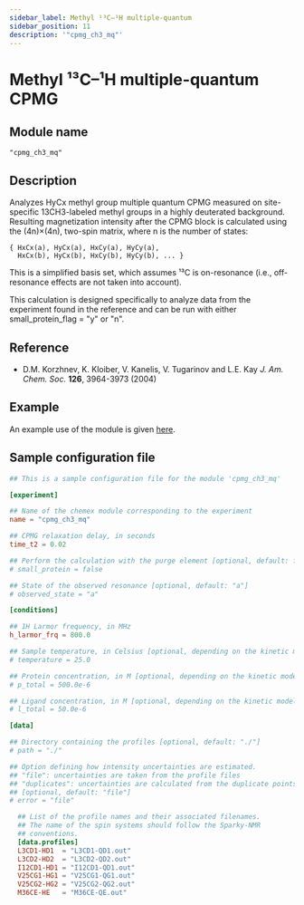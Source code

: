 ```yaml
---
sidebar_label: Methyl ¹³C–¹H multiple-quantum
sidebar_position: 11
description: '"cpmg_ch3_mq"'
---
```


# Methyl ¹³C–¹H multiple-quantum CPMG

## Module name

`"cpmg_ch3_mq"`

## Description

Analyzes HyCx methyl group multiple quantum CPMG measured on site-specific
13CH3-labeled methyl groups in a highly deuterated background. Resulting
magnetization intensity after the CPMG block is calculated using the (4n)×(4n),
two-spin matrix, where n is the number of states:

    { HxCx(a), HyCx(a), HxCy(a), HyCy(a),
      HxCx(b), HyCx(b), HxCy(b), HyCy(b), ... }

This is a simplified basis set, which assumes ¹³C is on-resonance (i.e.,
off-resonance effects are not taken into account).

This calculation is designed specifically to analyze data from the experiment
found in the reference and can be run with either small_protein_flag = "y" or
"n".

## Reference

- D.M. Korzhnev, K. Kloiber, V. Kanelis, V. Tugarinov and L.E. Kay _J. Am. Chem.
  Soc._ **126**, 3964-3973 (2004)

## Example

An example use of the module is given
[here](https://github.com/gbouvignies/chemex/tree/master/examples/Experiments/CPMG_CH3_MQ/).

## Sample configuration file

```toml title="experiment.toml"
## This is a sample configuration file for the module 'cpmg_ch3_mq'

[experiment]

## Name of the chemex module corresponding to the experiment
name = "cpmg_ch3_mq"

## CPMG relaxation delay, in seconds
time_t2 = 0.02

## Perform the calculation with the purge element [optional, default: false])
# small_protein = false

## State of the observed resonance [optional, default: "a"]
# observed_state = "a"

[conditions]

## 1H Larmor frequency, in MHz
h_larmor_frq = 800.0

## Sample temperature, in Celsius [optional, depending on the kinetic model]
# temperature = 25.0

## Protein concentration, in M [optional, depending on the kinetic model]
# p_total = 500.0e-6

## Ligand concentration, in M [optional, depending on the kinetic model]
# l_total = 50.0e-6

[data]

## Directory containing the profiles [optional, default: "./"]
# path = "./"

## Option defining how intensity uncertainties are estimated.
## "file": uncertainties are taken from the profile files
## "duplicates": uncertainties are calculated from the duplicate points
## [optional, default: "file"]
# error = "file"

  ## List of the profile names and their associated filenames.
  ## The name of the spin systems should follow the Sparky-NMR
  ## conventions.
  [data.profiles]
  L3CD1-HD1  = "L3CD1-QD1.out"
  L3CD2-HD2  = "L3CD2-QD2.out"
  I12CD1-HD1 = "I12CD1-QD1.out"
  V25CG1-HG1 = "V25CG1-QG1.out"
  V25CG2-HG2 = "V25CG2-QG2.out"
  M36CE-HE   = "M36CE-QE.out"
```
